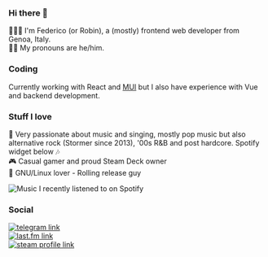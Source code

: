 ### Hi there 🦄

👨🏻‍💻 I'm Federico (or Robin), a (mostly) frontend web developer from Genoa, Italy.  
🏳️‍🌈 My pronouns are he/him.

### Coding

Currently working with React and [MUI](https://mui.com/) but I also have experience with Vue and backend development.

### Stuff I love

🎤 Very passionate about music and singing, mostly pop music but also alternative rock (Stormer since 2013), '00s R&B and post hardcore. Spotify widget below 🎶  
🎮 Casual gamer and proud Steam Deck owner  
🐧 GNU/Linux lover - Rolling release guy 

![Music I recently listened to on Spotify](https://spotify-recently-played-readme.vercel.app/api?user=federicoturbino&count=7)

### Social

[![telegram link](https://img.shields.io/badge/t.me-beanowe-0088CC?style=flat&logo=telegram)](https://t.me/beanowe)  
[![last.fm link](https://img.shields.io/badge/last.fm-holotaco-d51007?style=flat&logo=last.fm)](https://www.last.fm/user/holotaco)  
[![steam profile link](https://img.shields.io/badge/steam-lerobe-66c0f4?style=flat&logo=steam)](https://steamcommunity.com/profiles/76561198063968690/)
